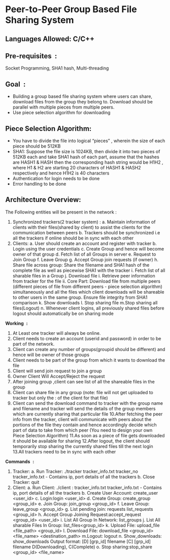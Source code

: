 # Peer-to-Peer Group Based File Sharing System
## Languages Allowed: C/C++
## Pre-requisites ​ :
Socket Programming, SHA1 hash, Multi-threading

## Goal ​ :
- Building a group based file sharing system where users can share, download files from the group they belong to. Download should be parallel with multiple ​pieces from multiple peers.
- Use piece selection algorithm for downloading


## Piece Selection Algorithm:

- You have to divide the file into logical ​“pieces”​ , wherein the size of each piece
    should be 512KB
- SHA1​: Suppose the file size is 1024KB, then divide it into two pieces of 512KB each
    and take SHA1 hash of each part, assume that the hashes are HASH1 & HASH
    then the corresponding hash string would be H1H2 , where H1 & H2 are starting 20
    characters of HASH1 & HASH2 ​respectively​ and hence H1H2 is 40 characters
- Authentication for login needs to be done
- Error handling to be done

## Architecture Overview:

The Following entities will be present in the network :

1. Synchronized trackers(​2 tracker system)​ :
    a. Maintain information of clients with their files(shared by client) to assist the
       clients for the communication between peers
    b. Trackers should be synchronized i.e all the trackers if online should be in sync
       with each other
2. Clients:
    a. User should create an account and register with tracker
    b. Login using the user credentials
    c. Create Group and hence will become owner of that group
    d. Fetch list of all Groups in server
    e. Request to Join Group
    f. Leave Group
    g. Accept Group join requests (if owner)
    h. Share file across group: Share the filename and SHA1 hash of the complete file
       as well as piecewise SHA1 with the tracker
    i. Fetch list of all sharable files in a Group
    j. Download file
       i. Retrieve peer information from tracker for the file
ii. Core Part:​ Download file from multiple peers (different pieces of file from
different peers - ​piece selection algorithm​) simultaneously and all the
files which client downloads will be shareable to other users in the same
group. Ensure file integrity from SHA1 comparison
    k. Show downloads
    l. Stop sharing file
    m.Stop sharing all files(Logout)
    n. Whenever client logins, all previously shared files before logout should
       automatically be on sharing mode


**Working** ​ **:**

1. At Least one tracker will always be online.
2. Client needs to create an account (userid and password) in order to be part of the
    network.
3. Client can create any number of groups(groupid should be different) and hence will
    be owner of those groups
4. Client needs to be part of the group from which it wants to download the file
5. Client will send join request to join a group
6. Owner Client Will Accept/Reject the request
7. After joining group ,client can see list of all the shareable files in the group
8. Client can share file in any group (​note: ​file will not get uploaded to tracker but only
    the ​<ip>:<port>​ of the client for that file)
9. Client can send the download command to tracker with the group name and
    filename and tracker will send the details of the group members which are currently
    sharing that particular file
10.After fetching the peer info from the tracker, client will communicate with peers about
    the portions of the file they contain and hence accordingly decide which part of data
    to take from which peer (You need to design your own Piece Selection Algorithm)
11.As soon as a piece of file gets downloaded it should be available for sharing
12.After logout, the client should temporarily stop sharing the currently shared files till
    the next login
13.All trackers need to be in sync with each other


**Commands** ​ **:**

1. Tracker​:
    a. Run Tracker: ./tracker​ tracker_info.txt ​tracker_no tracker_info.txt - Contains ip,
       port details of all the trackers
    b. Close Tracker: quit
2. Client​:
    a. Run Client: ​./client​ <IP>:<PORT> tracker_info.txt
       tracker_info.txt - Contains ip, port details of all the trackers
    b. Create User Account:​ create_user​ <user_id> <passwd>
    c. Login: ​login ​<user_id> <passwd>
    d. Create Group:​ create_group​ <group_id>
    e. Join Group:​ join_group​ <group_id>
    f. Leave Group:​ leave_group​ <group_id>
    g. List pending join: ​requests list_requests ​<group_id>
    h. Accept Group Joining Request: ​accept_request​ <group_id> <user_id>
    i. List All Group In Network:​ list_groups
    j. List All sharable Files In Group:​ list_files​ <group_id>
    k. Upload File: ​upload_file​ <file_path> <group_id​>
    l. Download File:​ download_file​ <group_id> <file_name> <destination_path>
    m.Logout:​ logout
    n. Show_downloads: ​show_downloads
       Output format:
       [D] [grp_id] filename
       [C] [grp_id] filename
       D(Downloading), C(Complete)
    o. Stop sharing: ​stop_share ​<group_id> <file_name>


